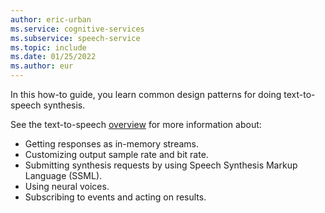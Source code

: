 ```yaml
---
author: eric-urban
ms.service: cognitive-services
ms.subservice: speech-service
ms.topic: include
ms.date: 01/25/2022
ms.author: eur
---
```


In this how-to guide, you learn common design patterns for doing text-to-speech synthesis. 

See the text-to-speech [overview](../../../text-to-speech.md) for more information about:

* Getting responses as in-memory streams.
* Customizing output sample rate and bit rate.
* Submitting synthesis requests by using Speech Synthesis Markup Language (SSML).
* Using neural voices.
* Subscribing to events and acting on results.

